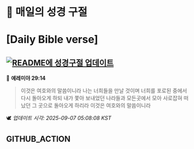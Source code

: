 # 🙏 매일의 성경 구절
# [Daily Bible verse]
## [![README에 성경구절 업데이트](https://github.com/DONGSUKA/first_test/actions/workflows/update-readme-bible.yml/badge.svg)](https://github.com/DONGSUKA/first_test/actions/workflows/update-readme-bible.yml)
<!-- START_BIBLE_VERSE -->
📖 **예레미야 29:14**
> 이것은 여호와의 말씀이니라 나는 너희들을 만날 것이며 너희를 포로된 중에서 다시 돌아오게 하되 내가 쫓아 보내었던 나라들과 모든곳에서 모아 사로잡혀 떠났던 그 곳으로 돌아오게 하리라 이것은 여호와의 말씀이니라

🕊️ _업데이트 시각: 2025-09-07 05:08:08 KST_
  <!-- END_BIBLE_VERSE -->
## GITHUB_ACTION
